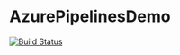 # AzurePipelinesDemo

[![Build Status](https://dev.azure.com/SymbiosisICTSolutions/AzurePipelinesDemo/_apis/build/status/AzurePipelinesDemo%20(Dev)?branchName=dev)](https://dev.azure.com/SymbiosisICTSolutions/AzurePipelinesDemo/_build/latest?branchName=dev)
